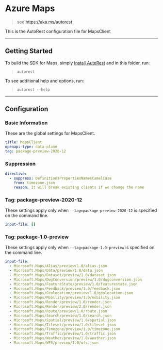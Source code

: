 # Azure Maps

> see https://aka.ms/autorest

This is the AutoRest configuration file for MapsClient

---

## Getting Started

To build the SDK for Maps, simply [Install AutoRest](https://aka.ms/autorest/install) and in this folder, run:

> `autorest`

To see additional help and options, run:

> `autorest --help`

---

## Configuration

### Basic Information

These are the global settings for MapsClient.

``` yaml
title: MapsClient
openapi-type: data-plane
tag: package-preview-2020-12
```

### Suppression

``` yaml
directive:
  - suppress: DefinitionsPropertiesNamesCamelCase
    from: timezone.json
    reason: It will break existing clients if we change the name

```


### Tag: package-preview-2020-12

These settings apply only when `--tag=package-preview-2020-12` is specified on the command line.

```yaml $(tag) == 'package-preview-2020-12'
input-file: []
```
### Tag: package-1.0-preview

These settings apply only when `--tag=package-1.0-preview` is specified on the command line.

``` yaml $(tag) == 'package-1.0-preview'
input-file:
  - Microsoft.Maps/Alias/preview/1.0/alias.json
  - Microsoft.Maps/Data/preview/1.0/data.json
  - Microsoft.Maps/Dataset/preview/1.0/dataset.json
  - Microsoft.Maps/DwgConversion/preview/1.0/dwgconversion.json
  - Microsoft.Maps/FeatureState/preview/1.0/featurestate.json
  - Microsoft.Maps/Feedback/preview/1.0/feedback.json
  - Microsoft.Maps/Geolocation/preview/1.0/geolocation.json
  - Microsoft.Maps/Mobility/preview/1.0/mobility.json
  - Microsoft.Maps/Render/preview/1.0/render.json
  - Microsoft.Maps/Render/preview/2.0/render.json
  - Microsoft.Maps/Route/preview/1.0/route.json
  - Microsoft.Maps/Search/preview/1.0/search.json
  - Microsoft.Maps/Spatial/preview/1.0/spatial.json
  - Microsoft.Maps/Tileset/preview/1.0/tileset.json
  - Microsoft.Maps/Timezone/preview/1.0/timezone.json
  - Microsoft.Maps/Traffic/preview/1.0/traffic.json
  - Microsoft.Maps/Weather/preview/1.0/weather.json
  - Microsoft.Maps/WFS/preview/1.0/wfs.json
```
